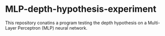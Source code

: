# MLP-depth-hypothesis-experiment
This repository conatins a program testing the depth hypothesis on a Multi-Layer Perceptron (MLP) neural network. 
